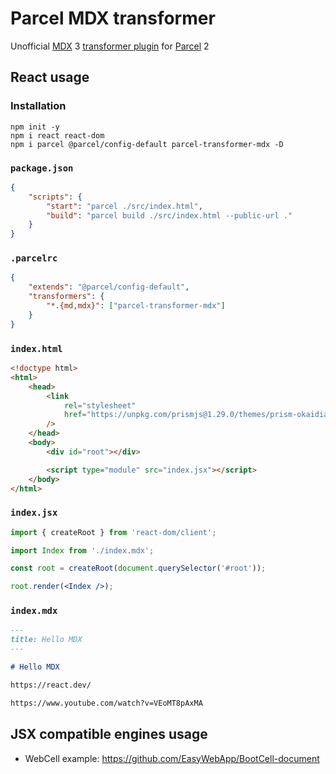 # Parcel MDX transformer

Unofficial [MDX][1] 3 [transformer plugin][2] for [Parcel][3] 2

## React usage

### Installation

```shell
npm init -y
npm i react react-dom
npm i parcel @parcel/config-default parcel-transformer-mdx -D
```

### `package.json`

```json
{
    "scripts": {
        "start": "parcel ./src/index.html",
        "build": "parcel build ./src/index.html --public-url ."
    }
}
```

### `.parcelrc`

```json
{
    "extends": "@parcel/config-default",
    "transformers": {
        "*.{md,mdx}": ["parcel-transformer-mdx"]
    }
}
```

### `index.html`

```html
<!doctype html>
<html>
    <head>
        <link
            rel="stylesheet"
            href="https://unpkg.com/prismjs@1.29.0/themes/prism-okaidia.css"
        />
    </head>
    <body>
        <div id="root"></div>

        <script type="module" src="index.jsx"></script>
    </body>
</html>
```

### `index.jsx`

```jsx
import { createRoot } from 'react-dom/client';

import Index from './index.mdx';

const root = createRoot(document.querySelector('#root'));

root.render(<Index />);
```

### `index.mdx`

```markdown
---
title: Hello MDX
---

# Hello MDX

https://react.dev/

https://www.youtube.com/watch?v=VEoMT8pAxMA
```

## JSX compatible engines usage

-   WebCell example: https://github.com/EasyWebApp/BootCell-document

[1]: https://mdxjs.com/
[2]: https://parceljs.org/plugin-system/transformer/
[3]: https://parceljs.org/
